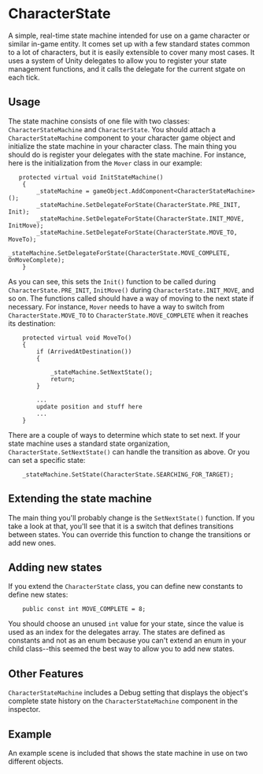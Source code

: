 # CharacterState

A simple, real-time state machine intended for use on a game character or similar in-game entity. It comes set up with a few standard states common to a lot of characters, but it is easily extensible to cover many most cases. It uses a system of Unity delegates to allow you to register your state management functions, and it calls the delegate for the current stgate on each tick.

## Usage
The state machine consists of one file with two classes: `CharacterStateMachine` and `CharacterState`. You should attach a `CharacterStateMachine` component to your character game object and initialize the state machine in your character class. The main thing you should do is register your delegates with the state machine. For instance, here is the initialization from the `Mover` class in our example:

```
   protected virtual void InitStateMachine()
    {
        _stateMachine = gameObject.AddComponent<CharacterStateMachine>();
        _stateMachine.SetDelegateForState(CharacterState.PRE_INIT, Init);
        _stateMachine.SetDelegateForState(CharacterState.INIT_MOVE, InitMove);
        _stateMachine.SetDelegateForState(CharacterState.MOVE_TO, MoveTo);
        _stateMachine.SetDelegateForState(CharacterState.MOVE_COMPLETE, OnMoveComplete);
    }
```

As you can see, this sets the `Init()` function to be called during `CharacterState.PRE_INIT`, `InitMove()` during `CharacterState.INIT_MOVE`, and so on. The functions called should have a way of moving to the next state if necessary. For instance, `Mover` needs to have a way to switch from `CharacterState.MOVE_TO` to `CharacterState.MOVE_COMPLETE` when it reaches its destination:

```
    protected virtual void MoveTo()
    {
        if (ArrivedAtDestination())
        {

            _stateMachine.SetNextState();
            return;
        }

        ...
        update position and stuff here
        ...
    }
```

There are a couple of ways to determine which state to set next. If your state machine uses a standard state organization, `CharacterState.SetNextState()` can handle the transition as above. Or you can set a specific state: 

```
    _stateMachine.SetState(CharacterState.SEARCHING_FOR_TARGET);
```

## Extending the state machine
The main thing you'll probably change is the `SetNextState()` function. If you take a look at that, you'll see that it is a switch that defines transitions between states. You can override this function to change the transitions or add new ones.

## Adding new states
If you extend the `CharacterState` class, you can define new constants to define new states:

```
    public const int MOVE_COMPLETE = 8;
```

You should choose an unused `int` value for your state, since the value is used as an index for the delegates array. The states are defined as constants and not as an enum because you can't extend an enum in your child class--this seemed the best way to allow you to add new states.
## Other Features
`CharacterStateMachine` includes a Debug setting that displays the object's complete state history on the `CharacterStateMachine` component in the inspector.

## Example
An example scene is included that shows the state machine in use on two different objects.
